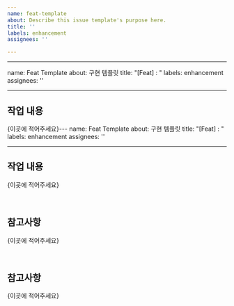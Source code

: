 ```yaml
---
name: feat-template
about: Describe this issue template's purpose here.
title: ''
labels: enhancement
assignees: ''

---
```


---
name: Feat Template
about: 구현 템플릿
title: "[Feat] : "
labels: enhancement
assignees: ''

---

## 작업 내용

{이곳에 적어주세요}---
name: Feat Template
about: 구현 템플릿
title: "[Feat] : "
labels: enhancement
assignees: ''

---

## 작업 내용

{이곳에 적어주세요}

<br/>

## 참고사항

{이곳에 적어주세요}

<br/>

## 참고사항

{이곳에 적어주세요}
